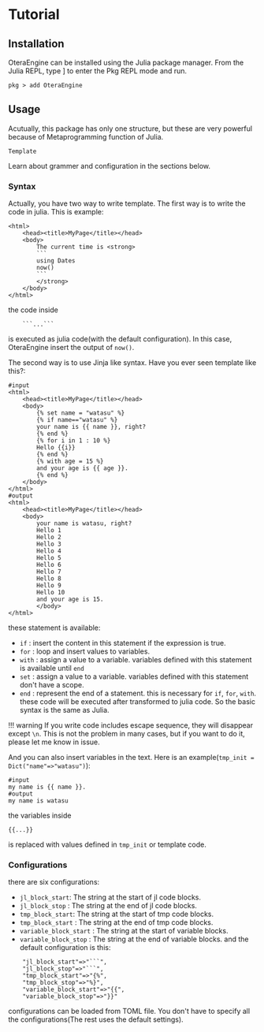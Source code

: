 # Tutorial

## Installation

OteraEngine can be installed using the Julia package manager. From the Julia REPL, type ] to enter the Pkg REPL mode and run.
```
pkg > add OteraEngine
```

## Usage

Acutually, this package has only one structure, but these are very powerful because of Metaprogramming function of Julia.

```@docs
Template
```
Learn about grammer and configuration in the sections below.

### Syntax
Actually, you have two way to write template. The first way is to write the code in julia. This is example:
```
<html>
    <head><title>MyPage</title></head>
    <body>
        The current time is <strong>
        ```
        using Dates
        now()
        ```
        </strong>
    </body>
</html>
```
the code inside
```
    ```...```
```
is executed as julia code(with the default configuration). In this case, OteraEngine insert the output of `now()`.

The second way is to use Jinja like syntax. Have you ever seen template like this?:
```
#input
<html>
    <head><title>MyPage</title></head>
    <body>
        {% set name = "watasu" %}
        {% if name=="watasu" %}
        your name is {{ name }}, right?
        {% end %}
        {% for i in 1 : 10 %}
        Hello {{i}}
        {% end %}
        {% with age = 15 %}
        and your age is {{ age }}.
        {% end %}
    </body>
</html>
#output
<html>
    <head><title>MyPage</title></head>
    <body>
        your name is watasu, right?
        Hello 1
        Hello 2
        Hello 3
        Hello 4
        Hello 5
        Hello 6
        Hello 7
        Hello 8
        Hello 9
        Hello 10
        and your age is 15.
        </body>
</html>
```
these statement is available:
- `if` : insert the content in this statement if the expression is true.
- `for` : loop and insert values to variables.
- `with` : assign a value to a variable. variables defined with this statement is available until `end`
- `set` : assign a value to a variable. variables defined with this statement don't have a scope.
- `end` : represent the end of a statement. this is necessary for `if`, `for`, `with`.
these code will be executed after transformed to julia code. So the basic syntax is the same as Julia.

!!! warning If you write code includes escape sequence, they will disappear except `\n`. This is not the problem in many cases, but if you want to do it, please let me know in issue.

And you can also insert variables in the text. Here is an example(`tmp_init = Dict("name"=>"watasu")`):
```
#input
my name is {{ name }}.
#output
my name is watasu
```
the variables inside
```
{{...}}
```
is replaced with values defined in `tmp_init` or template code.

### Configurations
there are six configurations:
- `jl_block_start`: The string at the start of jl code blocks.
- `jl_block_stop` : The string at the end of jl code blocks.
- `tmp_block_start`: The string at the start of tmp code blocks.
- `tmp_block_start` : The string at the end of tmp code blocks.
- `variable_block_start` : The string at the start of variable blocks.
- `variable_block_stop` : The string at the end of variable blocks.
and the default configuration is this:
```
    "jl_block_start"=>"```",
    "jl_block_stop"=>"```",
    "tmp_block_start"=>"{%",
    "tmp_block_stop"=>"%}",
    "variable_block_start"=>"{{",
    "variable_block_stop"=>"}}"
```
configurations can be loaded from TOML file. You don't have to specify all the configurations(The rest uses the default settings).